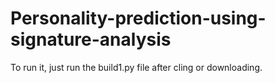 # Personality-prediction-using-signature-analysis

To run it, just run the build1.py file after cling or downloading.
